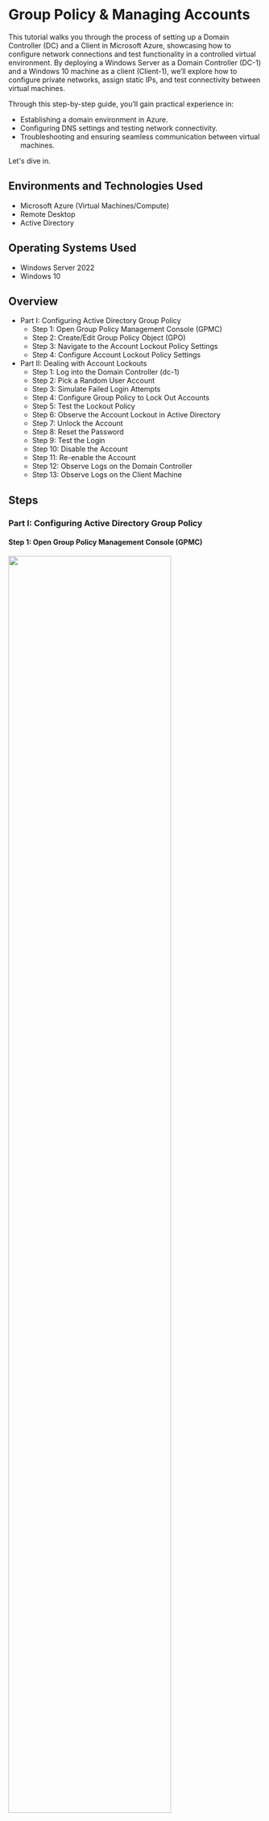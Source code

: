 <p align="center">
<img src="https://i.imgur.com/pJSsvpx.png" alt=""/>
</p>

<h1>Group Policy & Managing Accounts</h1>
<p>
This tutorial walks you through the process of setting up a Domain Controller (DC) and a Client in Microsoft Azure, showcasing how to configure network connections and test functionality in a controlled virtual environment. By deploying a Windows Server as a Domain Controller (DC-1) and a Windows 10 machine as a client (Client-1), we’ll explore how to configure private networks, assign static IPs, and test connectivity between virtual machines.

Through this step-by-step guide, you’ll gain practical experience in:

- Establishing a domain environment in Azure.
- Configuring DNS settings and testing network connectivity.
- Troubleshooting and ensuring seamless communication between virtual machines.

Let's dive in. 

<h2>Environments and Technologies Used</h2>

- Microsoft Azure (Virtual Machines/Compute)
- Remote Desktop
- Active Directory

<h2>Operating Systems Used</h2>

- Windows Server 2022
- Windows 10

<h2>Overview</h2>

  - Part I: Configuring Active Directory Group Policy 
    - Step 1: Open Group Policy Management Console (GPMC) 
    - Step 2: Create/Edit Group Policy Object (GPO)
    - Step 3: Navigate to the Account Lockout Policy Settings 
    - Step 4: Configure Account Lockout Policy Settings 
  - Part II: Dealing with Account Lockouts 
    - Step 1: Log into the Domain Controller (dc-1)
    - Step 2: Pick a Random User Account
    - Step 3: Simulate Failed Login Attempts
    - Step 4: Configure Group Policy to Lock Out Accounts
    - Step 5: Test the Lockout Policy
    - Step 6: Observe the Account Lockout in Active Directory
    - Step 7: Unlock the Account
    - Step 8: Reset the Password
    - Step 9: Test the Login
    - Step 10: Disable the Account
    - Step 11: Re-enable the Account
    - Step 12: Observe Logs on the Domain Controller
    - Step 13: Observe Logs on the Client Machine

<h2>Steps</h2>
<h3>Part I: Configuring Active Directory Group Policy</h3>

<h4>Step 1: Open Group Policy Management Console (GPMC) </h4>

<img src="https://i.imgur.com/6EhRwko.png" height="80%" width="80%" alt=""/>

- Open Group Policy Management Console (GPMC):
  - Log in to a domain controller with administrative privileges.
  - Press Win + R, type gpmc.msc, and hit Enter.

<h4>Step 2: Create or Edit a Group Policy Object (GPO):</h4>

<img src="https://i.imgur.com/TqDhhN8.png" height="80%" width="80%" alt=""/>

- Navigate to your domain in the GPMC.
- Right-click on the domain or an Organizational Unit (OU) where you want to apply the policy and select Create a GPO in this domain, and Link it here... or edit an existing GPO.


<h4>Step 3: Navigate to the Account Lockout Policy Settings </h4>

<img src="https://i.imgur.com/EDn6w7S.png" height="80%" width="80%" alt=""/>

- Computer Configuration -> Policies -> Windows Settings -> Security Settings -> Account Policies -> Account Lockout Policy

<h4>Step 4: Configure Account Lockout Policy Settings </h4>

<img src="https://i.imgur.com/Jkx5zKj.png" height="80%" width="80%" alt=""/>

- Configure the following settings:
  - Account lockout threshold: Set to 5 invalid login attempts.
  - Account lockout duration: Set to 30 minutes (or your preference).
  - Reset account lockout counter after: Set to 10 minutes.
  - Save and close the GPO editor.
- Force the policy update:
  - Run gpupdate /force on the Domain Controller and the client machine.
 
<h4>Step 5: Force Update Group Policy</h4>

<img src="https://i.imgur.com/1i90Xk4.png" height="80%" width="80%" alt=""/>

- You can wait ~90 minutes for the group policy to update itself or manually force the group policy to update.
  - Login to Client-1 as an admin
  - Open Command Prompt and type 'gpudate /force'

<h4>Step 6: Observe the Ticket Lockout in Active Directory</h4>

<img src="https://i.imgur.com/HfQeAYK.png" height="80%" width="80%" alt=""/>

- In ADUC, navigate to the locked account:
- Locate the user (e.g., johndoe) > Double-click the account.
- Observe that the account is locked (status shown in the account properties).
- Note the "Account is locked out" checkbox.

<h4>Step 7: Unlock the Account</h4>

<img src="https://i.imgur.com/HfQeAYK.png" height="80%" width="80%" alt=""/>

- In ADUC, unlock the account:
  - Right-click the user > Click Properties > Go to the Account tab.
  - Uncheck Account is locked out and click OK.
 
<h4>Step 8: Reset the Password</h4>

<img src="https://i.imgur.com/HfQeAYK.png" height="80%" width="80%" alt=""/>

- Reset the user’s password:
- Right-click the user in ADUC > Click Reset Password.
- Enter a new password and click OK.

<h4>Step 9: Test the Login</h4>

<img src="https://i.imgur.com/HfQeAYK.png" height="80%" width="80%" alt=""/>

- Reset the user’s password:
- Right-click the user in ADUC > Click Reset Password.
- Enter a new password and click OK.

<h4>Step 10: Disable the Account</h4>

<img src="https://i.imgur.com/HfQeAYK.png" height="80%" width="80%" alt=""/>

- In ADUC, disable the account:
  - Right-click the user > Click Disable Account.
- Test login:
  - Attempt to log in with the disabled account on a client machine.
  - Observe the error message: "Your account has been disabled. Please contact your administrator."

<h4>Step 11: Re-enable the Account</h4>

<img src="https://i.imgur.com/HfQeAYK.png" height="80%" width="80%" alt=""/>

- In ADUC, re-enable the account:
  - Right-click the user > Click Enable Account.
- Test login:
  - Log in with the account to confirm it works.

<h4>Step 12: Observe Logs on the Domain Controller</h4>

<img src="https://i.imgur.com/HfQeAYK.png" height="80%" width="80%" alt=""/>

- Open Event Viewer on the Domain Controller:
  - Start > Administrative Tools > Event Viewer.
- Navigate to Windows Logs > Security.
- Look for events related to:
  - Failed logins: Event ID 4625.
  - Account lockout: Event ID 4740.
  - Password changes: Event ID 4723 or 4724.

<h4>Step 13: Observe Logs on the Client Machine</h4>

<img src="https://i.imgur.com/HfQeAYK.png" height="80%" width="80%" alt=""/>

- On the client machine, open Event Viewer:
- Navigate to Windows Logs > Security.
- Look for similar events (e.g., failed logins) tied to the test user account.

Step 13: Observe Logs on the Client Machine
